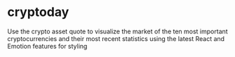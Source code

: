# cryptoday
Use the crypto asset quote to visualize the market of the ten most important cryptocurrencies and their most recent statistics using the latest React and Emotion features for styling

